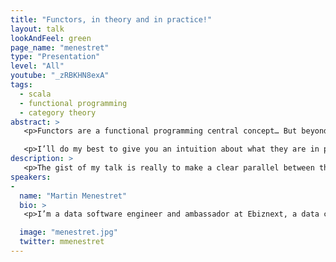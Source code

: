 ```yaml
---
title: "Functors, in theory and in practice!"
layout: talk
lookAndFeel: green
page_name: "menestret"
type: "Presentation"
level: "All"
youtube: "_zRBKHN8exA"
tags:
  - scala
  - functional programming
  - category theory
abstract: >
   <p>Functors are a functional programming central concept… But beyond a buzz word to shine in society, what are they? </p>

   <p>I’ll do my best to give you an intuition about what they are in practice but also about what they are in theory by exploring notions of category theory and how both relate! </p>
description: >
   <p>The gist of my talk is really to make a clear parallel between theory and practice and make both side connect as smoothly as I can! </p>
speakers:
-
  name: "Martin Menestret"
  bio: >
   <p>I’m a data software engineer and ambassador at Ebiznext, a data centric consulting company in France. I work in Scala since a few years and am an enthusiast functional programming learner. Explaining stuff is both a way to learn myself and to give back to the community what it helped me understand and I take great pleasure to do be as pedagogic as I can !</p>

  image: "menestret.jpg"
  twitter: mmenestret
---
```

